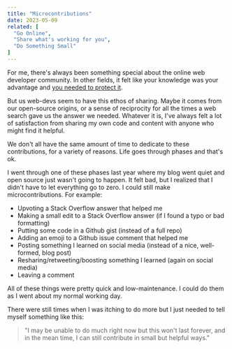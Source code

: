 ```yaml
---
title: "Microcontributions"
date: 2023-05-09
related: [
  "Go Online",
  "Share what's working for you",
  "Do Something Small"
]
---
```


For me, there's always been something special about the online web developer community. In other fields, it felt like your knowledge was your advantage and [you needed to protect it]({{site.url}}/2014/11/26/go-online/).

But us web-devs seem to have this ethos of sharing. Maybe it comes from our open-source origins, or a sense of reciprocity for all the times a web search gave us the answer we needed. Whatever it is, I've always felt a lot of satisfaction from sharing my own code and content with anyone who might find it helpful.

We don't all have the same amount of time to dedicate to these contributions, for a variety of reasons. Life goes through phases and that's ok.

I went through one of these phases last year where my blog went quiet and open source just wasn't going to happen. It felt bad, but I realized that I didn't have to let everything go to zero. I could still make microcontributions. For example:

- Upvoting a Stack Overflow answer that helped me
- Making a small edit to a Stack Overflow answer (if I found a typo or bad formatting)
- Putting some code in a Github gist (instead of a full repo)
- Adding an emoji to a Github issue comment that helped me
- Posting something I learned on social media (instead of a nice, well-formed, blog post)
- Resharing/retweeting/boosting something I learned (again on social media)
- Leaving a comment

All of these things were pretty quick and low-maintenance. I could do them as I went about my normal working day.

There were still times when I was itching to do more but I just needed to tell myself something like this:

> "I may be unable to do much right now but this won't last forever, and in the mean time, I can still contribute in small but helpful ways."

